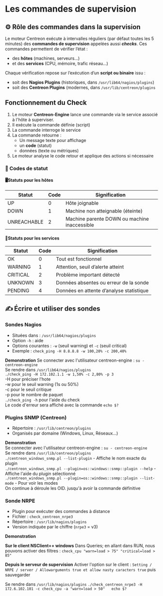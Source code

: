 # Les commandes de supervision

## ⚙️ Rôle des commandes dans la supervision

Le moteur Centreon exécute à intervalles réguliers (par défaut toutes les 5 minutes) des **commandes de supervision** appelées aussi **_checks_**. Ces commandes permettent de vérifier l’état :
- des **hôtes** (machines, serveurs…)
- et des **services** (CPU, mémoire, trafic réseau…)

Chaque vérification repose sur l’exécution d’un **script ou binaire** issu :
- soit des **Nagios Plugins** (historiques, dans `/usr/lib64/nagios/plugins`)
- soit des **Centreon Plugins** (modernes, dans `/usr/lib/centreon/plugins`

## Fonctionnement du Check

1. Le moteur **Centreon-Engine** lance une commande via le service associé à l'hôte à superviser.
2. Il exécute la commande définie (script)
3. La commande interroge le service
4. La commande retourne : 
	- Un message texte pour affichage
	- un **code** (statut) 
	- données (texte ou métriques)
5. Le moteur analyse le code retour et applique des actions si nécessaire

### 🚦 Codes de statut

<!-- tabs:start -->
#### **🖥️Statuts pour les hôtes**

| Statut      | Code | Signification                                |
| ----------- | ---- | -------------------------------------------- |
| UP          | 0    | Hôte joignable                               |
| DOWN        | 1    | Machine non atteignable (éteinte)            |
| UNREACHABLE | 2    | Machine parente DOWN ou machine inaccessible |

#### **🔧Statuts pour les services**

| Statut   | Code | Signification                            |
| -------- | ---- | ---------------------------------------- |
| OK       | 0    | Tout est fonctionnel                     |
| WARNING  | 1    | Attention, seuil d’alerte atteint        |
| CRITICAL | 2    | Problème important détecté               |
| UNKNOWN  | 3    | Données absentes ou erreur de la sonde   |
| PENDING  | 4    | Données en attente d’analyse statistique |
<!-- tabs:end -->

## ✍️ Écrire et utiliser des sondes

<!-- tabs:start -->
### **Sondes Nagios**
- Situées dans : `/usr/lib64/nagios/plugins`
- Option `-h` : aide
- Options courantes : `-w` (seuil warning) et `-c` (seuil critical)
- Exemple : `check_ping -H 8.8.8.8 -w 100,20% -c 200,40%`

**Demonstration**
Se connecter avec l'utilisateur centreon-engine : ``su - centreon-engine``  
Se rendre dans `/usr/lib64/nagios/plugins`  
``./check_ping -H 172.102.1.1 -w 1,50% -c 2,80% -p 3``  
	-H pour préciser l'hote  
	 -w pour le seuil warning (1s ou 50%)  
	 -c pour le seuil critique  
	 -p pour le nombre de paquet  
	``./check_ping -h`` pour l'aide du check    
Le code d'erreur sera affiché avec la commande ``echo $?``
### **Plugins SNMP (Centreon)**
- Répertoire : `/usr/lib/centreon/plugins`
- Organisés par domaine (Windows, Linux, Réseaux…)

**Demonstration**  
Se connecter avec l'utilisateur centreon-engine : ``su - centreon-engine``      
Se rendre dans `/usr/lib/centreon/plugins`    
``./centreon_windows_snmp.pl --list-plugin`` - Affiche le nom exacte du plugin  
``./centreon_windows_snmp.pl --plugin=os::windows::snmp::plugin --help`` - Affiche l'aide du plugin sélectionné  
``./centreon_windows_snmp.pl --plugin=os::windows::snmp::plugin --list-mode`` - Pour voir les modes  
On continue à déroule les OID. jusqu'à avoir la commande définitive 

### **Sonde NRPE**
- Plugin pour exécuter des commandes à distance
- Fichier : `check_centreon_nrpe3`
- Répertoire : `/usr/lib/nagios/plugins`
- Version indiquée par le chiffre (`nrpe3` = v3)

**Demonstration**  

**Sur le client NSClient++ windows**
Dans Queries; en allant dans RUN, nous pouvons activer des filtres : 
``check_cpu "warn=load > 75" "critical=load > 85"``

**Depuis le serveur de supervision**
Activer l'option sur le client : ``Setting / NRPE / server / Allowarguments true et allow nasty caracters true`` puis sauvegarder

Se rendre dans `/usr/lib/nagios/plugins`
``./check_centreon_nrpe3 -H 172.6.102.101 -c check_cpu -a "warn=load > 50"  
echo $?``


<!-- tabs:end -->